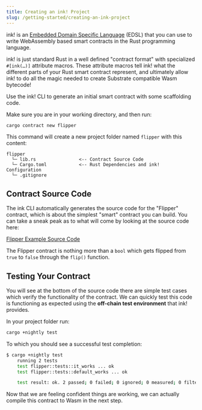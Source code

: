 ```yaml
---
title: Creating an ink! Project
slug: /getting-started/creating-an-ink-project
---
```


ink! is an [Embedded Domain Specific Language](https://wiki.haskell.org/Embedded_domain_specific_language) (EDSL) that you can use to write WebAssembly based smart contracts in the Rust programming language.

ink! is just standard Rust in a well defined "contract format" with specialized `#[ink(…)]` attribute macros. These attribute macros tell ink! what the different parts of your Rust smart contract represent, and ultimately allow ink! to do all the magic needed to create Substrate compatible Wasm bytecode!

Use the ink! CLI to generate an initial smart contract with some scaffolding code.

Make sure you are in your working directory, and then run:

```bash
cargo contract new flipper
```

This command will create a new project folder named `flipper` with this content:

```
flipper
  └─ lib.rs                <-- Contract Source Code
  └─ Cargo.toml            <-- Rust Dependencies and ink! Configuration
  └─ .gitignore
```

## Contract Source Code

The ink CLI automatically generates the source code for the "Flipper" contract, which is about the simplest "smart" contract you can build. You can take a sneak peak as to what will come by looking at the source code here:

[Flipper Example Source Code](https://github.com/paritytech/ink/blob/v3.0.0-rc8/examples/flipper/lib.rs)

The Flipper contract is nothing more than a `bool` which gets flipped from `true` to `false` through the `flip()` function. 

## Testing Your Contract

You will see at the bottom of the source code there are simple test cases which verify the functionality of the contract. We can quickly test this code is functioning as expected using the **off-chain test environment** that ink! provides.

In your project folder run:

```bash
cargo +nightly test
```

To which you should see a successful test completion:

```bash
$ cargo +nightly test
    running 2 tests
    test flipper::tests::it_works ... ok
    test flipper::tests::default_works ... ok

    test result: ok. 2 passed; 0 failed; 0 ignored; 0 measured; 0 filtered out
```

Now that we are feeling confident things are working, we can actually compile this contract to Wasm in the next step.


